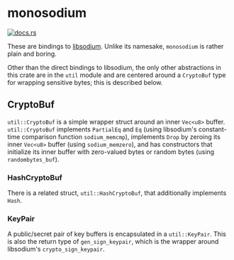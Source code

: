 # monosodium

[![docs.rs](https://docs.rs/monosodium/badge.svg)](https://docs.rs/monosodium/)

These are bindings to [libsodium](https://github.com/jedisct1/libsodium).
Unlike its namesake, `monosodium` is rather plain and boring.

Other than the direct bindings to libsodium, the only other abstractions in
this crate are in the `util` module and are centered around a `CryptoBuf`
type for wrapping sensitive bytes; this is described below.

## CryptoBuf

`util::CryptoBuf` is a simple wrapper struct around an inner `Vec<u8>` buffer.
`util::CryptoBuf` implements `PartialEq` and `Eq` (using libsodium's
constant-time comparison function `sodium_memcmp`), implements `Drop` by
zeroing its inner `Vec<u8>` buffer (using `sodium_memzero`), and has
constructors that initialize its inner buffer with zero-valued bytes or random
bytes (using `randombytes_buf`).

### HashCryptoBuf

There is a related struct, `util::HashCryptoBuf`, that additionally implements
`Hash`.

### KeyPair

A public/secret pair of key buffers is encapsulated in a `util::KeyPair`.
This is also the return type of `gen_sign_keypair`, which is the wrapper around
libsodium's `crypto_sign_keypair`.

